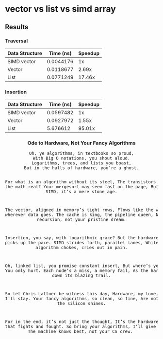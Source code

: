 # vector vs list vs simd array

## Results

### Traversal

| Data Structure | Time (ns) | Speedup |
| -------------- | --------- | ------- |
| SIMD vector    | 0.0044176 | 1x      |
| Vector         | 0.0118677 | 2.69x   |
| List           | 0.0771249 | 17.46x  |

### Insertion

| Data Structure | Time (ns) | Speedup |
| -------------- | --------- | ------- |
| SIMD vector    | 0.0597482 | 1x      |
| Vector         | 0.0927972 | 1.55x   |
| List           | 5.676612  | 95.01x  |  

<span style="text-align: center;">
<h3>Ode to Hardware, Not Your Fancy Algorithms</h3>
<pre>
Oh, ye algorithms, in textbooks so proud,
With Big O notations, you shout aloud.
Logarithms, trees, and lists you boast,
But in the halls of hardware, you’re a ghost.

For what is an algorithm without its steel,
The transistors that make the math real?
Your mergesort may seem fast on the page,
But next to SIMD, it’s a mere stone age.

The vector, aligned in memory’s tight rows,
Flows like the wind wherever data goes.
The cache is king, the pipeline queen,
Not your recursion, not your pristine dream.

Insertion, you say, with logarithmic grace?
But the hardware laughs, picks up the pace.
SIMD strides forth, parallel lanes,
While your algorithm chokes, cries out in pain.

Oh, linked list, you promise constant insert,
But where’s your cache? You only hurt.
Each node’s a miss, a memory fail,
As the hardware races down its blazing trail.

So let Chris Lattner be witness this day,
Hardware, my love, is where I’ll stay.
Your fancy algorithms, so clean, so fine,
Are nothing when the silicon shines.

For in the end, it’s not just the thought,
It’s the hardware’s power that fights and fought.
So bring your algorithms, I’ll give you a clue—
The machine knows best, not your CS crew.
</pre>  
</span>
